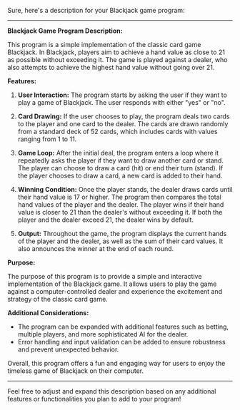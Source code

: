 Sure, here's a description for your Blackjack game program:

---

**Blackjack Game Program Description:**

This program is a simple implementation of the classic card game Blackjack. In Blackjack, players aim to achieve a hand value as close to 21 as possible without exceeding it. The game is played against a dealer, who also attempts to achieve the highest hand value without going over 21.

**Features:**

1. **User Interaction:** The program starts by asking the user if they want to play a game of Blackjack. The user responds with either "yes" or "no".

2. **Card Drawing:** If the user chooses to play, the program deals two cards to the player and one card to the dealer. The cards are drawn randomly from a standard deck of 52 cards, which includes cards with values ranging from 1 to 11.

3. **Game Loop:** After the initial deal, the program enters a loop where it repeatedly asks the player if they want to draw another card or stand. The player can choose to draw a card (hit) or end their turn (stand). If the player chooses to draw a card, a new card is added to their hand.

4. **Winning Condition:** Once the player stands, the dealer draws cards until their hand value is 17 or higher. The program then compares the total hand values of the player and the dealer. The player wins if their hand value is closer to 21 than the dealer's without exceeding it. If both the player and the dealer exceed 21, the dealer wins by default.

5. **Output:** Throughout the game, the program displays the current hands of the player and the dealer, as well as the sum of their card values. It also announces the winner at the end of each round.

**Purpose:**

The purpose of this program is to provide a simple and interactive implementation of the Blackjack game. It allows users to play the game against a computer-controlled dealer and experience the excitement and strategy of the classic card game.

**Additional Considerations:**

- The program can be expanded with additional features such as betting, multiple players, and more sophisticated AI for the dealer.
- Error handling and input validation can be added to ensure robustness and prevent unexpected behavior.

Overall, this program offers a fun and engaging way for users to enjoy the timeless game of Blackjack on their computer.

--- 

Feel free to adjust and expand this description based on any additional features or functionalities you plan to add to your program!
